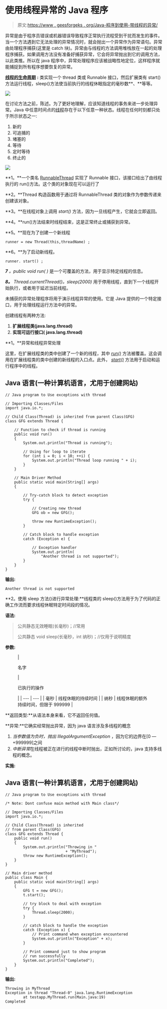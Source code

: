 # 使用线程异常的 Java 程序

> 原文:[https://www . geesforgeks . org/Java-程序到使用-带线程的异常/](https://www.geeksforgeeks.org/java-program-to-use-exceptions-with-thread/)

异常是由于程序员错误或机器错误导致程序正常执行流程受到干扰而发生的事件。当一个方法遇到它无法处理的异常情况时，就会抛出一个异常作为异常语句。异常由处理程序捕获(这里是 catch 块)。异常由与线程的方法调用堆栈放在一起的处理程序捕获。如果调用方法没有准备好捕获异常，它会将异常抛出到它的调用方法，以此类推。所以在 java 程序中，异常处理程序应该被战略性地定位，这样程序就能捕捉到所有程序想要恢复的异常。

[**线程的生命周期**](https://www.geeksforgeeks.org/lifecycle-and-states-of-a-thread-in-java/) **:** 类实现一个 thread 类或 Runnable 接口，然后扩展类有 start()方法运行线程，sleep()方法使当前执行的线程休眠指定的毫秒数**、**等等。

![](img/2dcdf7ded45ef09283db07bc92ce12b9.png)

在讨论方法之前，陈述。为了更好地理解，应该知道线程的事务来进一步处理异常。Java 中任意时间点的[线程](https://www.geeksforgeeks.org/multithreading-in-java/)存在于以下任意一种状态。线程在任何时刻都只处于所示状态之一:

1.  新的
2.  可追捕的
3.  堵塞的
4.  等待
5.  定时等待
6.  终止的

![](img/08fcd1e73677af23c3764ffe2db2d888.png)

**1。**一个类名 [RunnableThread](https://www.geeksforgeeks.org/volante-technologies-interview-experience/runnable-thread-vowel-counter-and-shared-location/) 实现了 Runnable 接口，该接口给出了由线程执行的 run()方法。这个类的对象现在可以运行了

**2。**Thread 构造函数用于通过将 RunnableThread 类的对象作为参数传递来创建该对象。

**3。**在线程对象上调用 *start()* 方法，因为一旦线程产生，它就会立即返回。

**4。**run()方法结束时线程结束，这是正常终止或捕获到异常。

**5。**现在为了创建一个新线程

```
runner = new Thread(this,threadName) ;
```

**6。**为了启动新线程。

```
runner. start() ;
```

***7** 。public void run( )* 是一个可覆盖的方法，用于显示特定线程的信息。

***8。** Thread.currentThread()。sleep(2000)* 用于停用线程，直到下一个线程开始执行，或者用于延迟当前线程。

未捕获的异常处理程序将用于演示线程异常的使用。它是 Java 提供的一个特定接口，用于处理线程运行方法中的异常。

创建线程有两种方法:

1.  **扩展线程类(java.lang.thread)**
2.  **实现可运行接口(** **java.lang.thread)**

**1。**异常和线程异常处理

这里，在扩展线程类的类中创建了一个新的线程，其中 [*run()*](https://www.geeksforgeeks.org/overloading-thread-class-run-method/) 方法被覆盖。这会调用在扩展线程类的类中创建的新线程的入口点。此外， [*start()*](https://www.geeksforgeeks.org/start-function-multithreading-java/) 方法用于启动和运行程序中的线程。

## Java 语言(一种计算机语言，尤用于创建网站)

```
// Java program to Use exceptions with thread

// Importing Classes/Files
import java.io.*;

// Child Class(Thread) is inherited from parent Class(GFG)
class GFG extends Thread {

    // Function to check if thread is running
    public void run()
    {
        System.out.println("Thread is running");

        // Using for loop to iterate
        for (int i = 0; i < 10; ++i) {
            System.out.println("Thread loop running " + i);
        }
    }

    // Main Driver Method
    public static void main(String[] args)
    {

        // Try-catch block to detect exception
        try {

            // Creating new thread
            GFG ob = new GFG();

            throw new RuntimeException();
        }

        // Catch block to handle exception
        catch (Exception e) {

            // Exception handler
            System.out.println(
                "Another thread is not supported");
        }
    }
}
```

**输出:**

```
Another thread is not supported
```

**2。使用 sleep 方法()进行异常处理:**线程类的 sleep()方法用于为了代码的正确工作流而要求线程休眠特定时间段的情况。

**语法:**

> 公共静态无效睡眠(长毫秒)；//常用
> 
> 公共静态 void sleep(长毫秒，int 纳秒)；//仅用于说明精度

**参数:**

<figure class="table">

| 

名字

 | 

已执行的操作

 |
| --- | --- |
| 毫秒 | 线程休眠的持续时间 |
| 纳秒 | 线程休眠的额外持续时间，但限于 999999 |

</figure>

**返回类型:**从语法本身来看，它不返回任何值。

**异常:**它确实经常抛出异常，因为 java 语言涉及多线程的概念

1.  *当参数值为负时，抛出 IllegalArgumentException* ，因为它的边界在[0 — +999999]之间
2.  *中断异常*在线程被正在进行的线程中断时抛出，正如所讨论的，java 支持多线程的概念。

**实施:**

## Java 语言(一种计算机语言，尤用于创建网站)

```
// Java program to Use exceptions with thread

/* Note: Dont confuse main method with Main class*/

// Importing Classes/Files
import java.io.*;

// Child Class(Thread) is inherited
// from parent Class(GFG)
class GFG extends Thread {
    public void run()
    {
        System.out.println("Throwing in "
                           + "MyThread");
        throw new RuntimeException();
    }
}

// Main driver method
public class Main {
    public static void main(String[] args)
    {
        GFG t = new GFG();
        t.start();

        // try block to deal with exception
        try {
            Thread.sleep(2000);
        }

        // catch block to handle the exception
        catch (Exception x) {
            // Print command when exception encountered
            System.out.println("Exception" + x);
        }

        // Print command just to show program
        // run successfully
        System.out.println("Completed");
    }
}
```

**输出:**

```
Throwing in MyThread
Exception in thread "Thread-0" java.lang.RuntimeException
        at testapp.MyThread.run(Main.java:19)
Completed
```